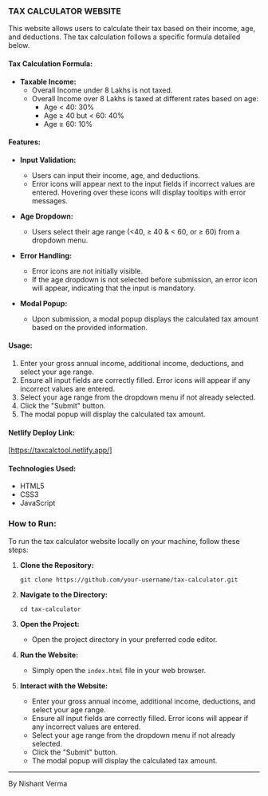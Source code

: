 ### TAX CALCULATOR WEBSITE

This website allows users to calculate their tax based on their income, age, and deductions. The tax calculation follows a specific formula detailed below.

#### Tax Calculation Formula:

- **Taxable Income:** 
    - Overall Income under 8 Lakhs is not taxed.
    - Overall Income over 8 Lakhs is taxed at different rates based on age:
        - Age < 40: 30%
        - Age ≥ 40 but < 60: 40%
        - Age ≥ 60: 10%

#### Features:

- **Input Validation:**
    - Users can input their income, age, and deductions.
    - Error icons will appear next to the input fields if incorrect values are entered. Hovering over these icons will display tooltips with error messages.

- **Age Dropdown:**
    - Users select their age range (<40, ≥ 40 & < 60, or ≥ 60) from a dropdown menu.

- **Error Handling:**
    - Error icons are not initially visible.
    - If the age dropdown is not selected before submission, an error icon will appear, indicating that the input is mandatory.

- **Modal Popup:**
    - Upon submission, a modal popup displays the calculated tax amount based on the provided information.

#### Usage:

1. Enter your gross annual income, additional income, deductions, and select your age range.
2. Ensure all input fields are correctly filled. Error icons will appear if any incorrect values are entered.
3. Select your age range from the dropdown menu if not already selected.
4. Click the "Submit" button.
5. The modal popup will display the calculated tax amount.

#### Netlify Deploy Link:

[https://taxcalctool.netlify.app/]

#### Technologies Used:

- HTML5
- CSS3
- JavaScript

### How to Run:

To run the tax calculator website locally on your machine, follow these steps:

1. **Clone the Repository:**
   ```
   git clone https://github.com/your-username/tax-calculator.git
   ```

2. **Navigate to the Directory:**
   ```
   cd tax-calculator
   ```

3. **Open the Project:**
   - Open the project directory in your preferred code editor.

4. **Run the Website:**
   - Simply open the `index.html` file in your web browser.

5. **Interact with the Website:**
   - Enter your gross annual income, additional income, deductions, and select your age range.
   - Ensure all input fields are correctly filled. Error icons will appear if any incorrect values are entered.
   - Select your age range from the dropdown menu if not already selected.
   - Click the "Submit" button.
   - The modal popup will display the calculated tax amount.

--- 
By Nishant Verma
